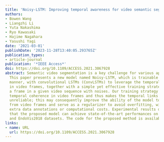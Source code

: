 ```yaml
---
title: 'Noisy-LSTM: Improving temporal awareness for video semantic segmentation'
authors:
- Bowen Wang
- Liangzhi Li
- Yuta Nakashima
- Ryo Kawasaki
- Hajime Nagahara
- Yasushi Yagi
date: '2021-03-01'
publishDate: '2023-11-28T13:40:05.293765Z'
publication_types:
- article-journal
publication: '*IEEE Access*'
doi: https://doi.org/10.1109/ACCESS.2021.3067928
abstract: Semantic video segmentation is a key challenge for various applications.
  This paper presents a new model named Noisy-LSTM, which is trainable in an end-to-end
  manner, with convolutional LSTMs (ConvLSTMs) to leverage the temporal coherence
  in video frames, together with a simple yet effective training strategy that replaces
  a frame in a given video sequence with noises. Our training strategy spoils the
  temporal coherence in video frames and thus makes the temporal links in ConvLSTMs
  unreliable; this may consequently improve the ability of the model to extract features
  from video frames and serve as a regularizer to avoid overfitting, without requiring
  extra data annotations or computational costs. Experimental results demonstrate
  that the proposed model can achieve state-of-the-art performances on both the CityScapes
  and EndoVis2018 datasets. The code for the proposed method is available at https://github.com/wbw520/NoisyLSTM.
links:
- name: URL
  url: https://doi.org/10.1109/ACCESS.2021.3067928
---
```

